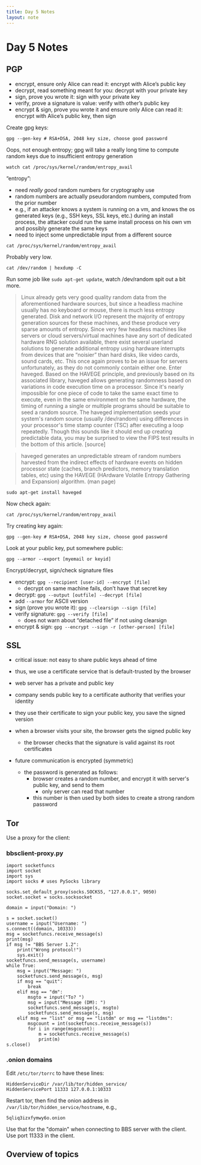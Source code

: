 ```yaml
---
title: Day 5 Notes
layout: note
---
```


# Day 5 Notes

## PGP

- encrypt, ensure only Alice can read it: encrypt with Alice’s public key
- decrypt, read something meant for you: decrypt with your private key
- sign, prove you wrote it: sign with your private key
- verify, prove a signature is value: verify with other’s public key
- encrypt & sign, prove you wrote it and ensure only Alice can read it: encrypt with Alice’s public key, then sign

Create gpg keys:

```
gpg --gen-key # RSA+DSA, 2048 key size, choose good password
```

Oops, not enough entropy; gpg will take a really long time to compute random keys due to insufficient entropy generation

```
watch cat /proc/sys/kernel/random/entropy_avail
```

“entropy”:
- need *really good* random numbers for cryptography use
- random numbers are actually pseudorandom numbers, computed from the prior number
- e.g., if an attacker knows a system is running on a vm, and knows the os generated keys (e.g., SSH keys, SSL keys, etc.) during an install process, the attacker could run the same install process on his own vm and possibly generate the same keys
- need to inject some unpredictable input from a different source

```
cat /proc/sys/kernel/random/entropy_avail
```

Probably very low.

```
cat /dev/random | hexdump -C
```

Run some job like `sudo apt-get update`, watch /dev/random spit out a bit more.

> Linux already gets very good quality random data from the aforementioned hardware sources, but since a headless machine usually has no keyboard or mouse, there is much less entropy generated. Disk and network I/O represent the majority of entropy generation sources for these machines, and these produce very sparse amounts of entropy. Since very few headless machines like servers or cloud servers/virtual machines have any sort of dedicated hardware RNG solution available, there exist several userland solutions to generate additional entropy using hardware interrupts from devices that are “noisier” than hard disks, like video cards, sound cards, etc. This once again proves to be an issue for servers unfortunately, as they do not commonly contain either one. Enter haveged. Based on the HAVEGE principle, and previously based on its associated library, haveged allows generating randomness based on variations in code execution time on a processor. Since it's nearly impossible for one piece of code to take the same exact time to execute, even in the same environment on the same hardware, the timing of running a single or multiple programs should be suitable to seed a random source. The haveged implementation seeds your system's random source (usually /dev/random) using differences in your processor's time stamp counter (TSC) after executing a loop repeatedly. Though this sounds like it should end up creating predictable data, you may be surprised to view the FIPS test results in the bottom of this article. [source]

> haveged  generates  an  unpredictable  stream  of  random numbers harvested from the indirect effects of hardware events on hidden processor state (caches, branch predictors, memory translation tables, etc) using the HAVEGE (HArdware Volatile Entropy Gathering and Expansion) algorithm. (man page)

```
sudo apt-get install haveged
```

Now check again:

```
cat /proc/sys/kernel/random/entropy_avail
```

Try creating key again:

```
gpg --gen-key # RSA+DSA, 2048 key size, choose good password
```


Look at your public key, put somewhere public:

```
gpg --armor --export [myemail or keyid]
```

Encrypt/decrypt, sign/check signature files

- encrypt: `gpg --recipient [user-id] --encrypt [file]`
    - decrypt on same machine fails, don’t have that secret key
- decrypt: `gpg --output [outfile] --decrypt [file]`
- add `--armor` for ASCII version
- sign (prove you wrote it): `gpg --clearsign --sign [file]`
- verify signature: `gpg --verify [file]`
    - does not warn about “detached file” if not using clearsign
- encrypt & sign: `gpg --encrypt --sign -r [other-person] [file]`

## SSL

- critical issue: not easy to share public keys ahead of time
- thus, we use a certificate service that is default-trusted by the browser

- web server has a private and public key
- company sends public key to a certificate authority that verifies your identity
- they use their certificate to sign your public key, you save the signed version

- when a browser visits your site, the browser gets the signed public key
  - the browser checks that the signature is valid against its root certificates

- future communication is encrypted (symmetric)
  - the password is generated as follows:
    - browser creates a random number, and encrypt it with server's public key, and send to them
      - only server can read that number
    - this number is then used by both sides to create a strong random password

## Tor

Use a proxy for the client:

### bbsclient-proxy.py

```
import socketfuncs
import socket
import sys
import socks # uses PySocks library

socks.set_default_proxy(socks.SOCKS5, "127.0.0.1", 9050)
socket.socket = socks.socksocket

domain = input("Domain: ")

s = socket.socket()
username = input("Username: ")
s.connect((domain, 10333))
msg = socketfuncs.receive_message(s)
print(msg)
if msg != "BBS Server 1.2":
	print("Wrong protocol!")
	sys.exit()
socketfuncs.send_message(s, username)
while True:
	msg = input("Message: ")
	socketfuncs.send_message(s, msg)
	if msg == "quit":
		break
	elif msg == "dm":
		msgto = input("To? ")
		msg = input("Message (DM): ")
		socketfuncs.send_message(s, msgto)
		socketfuncs.send_message(s, msg)
	elif msg == "list" or msg == "listdm" or msg == "listdms":
		msgcount = int(socketfuncs.receive_message(s))
		for i in range(msgcount):
			m = socketfuncs.receive_message(s)
			print(m)
s.close()
```

### .onion domains

Edit `/etc/tor/torrc` to have these lines:

```
HiddenServiceDir /var/lib/tor/hidden_service/
HiddenServicePort 11333 127.0.0.1:10333
```

Restart tor, then find the onion address in `/var/lib/tor/hidden_service/hostname`, e.g.,

```
5qliq3izxfymwy6o.onion
```

Use that for the "domain" when connecting to BBS server with the client. Use port 11333 in the client.


## Overview of topics






